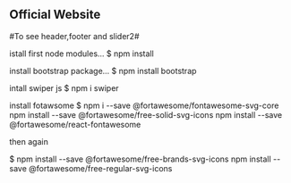 ## Official Website


#To see header,footer and slider2#

istall first node modules...
$ npm install

install bootstrap package...
$ npm install bootstrap

intall swiper js 
$ npm i swiper

install fotawsome 
$ npm i --save @fortawesome/fontawesome-svg-core
  npm install --save @fortawesome/free-solid-svg-icons
  npm install --save @fortawesome/react-fontawesome
  
  then again 
  
  $ npm install --save @fortawesome/free-brands-svg-icons
    npm install --save @fortawesome/free-regular-svg-icons
    
    

